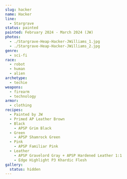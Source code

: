 ```yaml
---
slug: hacker
name: Hacker
line:
  - Stargrave
status: painted
painted: February 2024 - March 2024 (JW)
photos:
  - ./Stargrave-Heap-Hacker-JWilliams_1.jpg
  - ./Stargrave-Heap-Hacker-JWilliams_2.jpg
genre:
  - sci-fi
race:
  - robot
  - human
  - alien
archetype:
  - techie
weapons:
  - firearm
  - technology
armor:
  - clothing
recipes:
  - Painted by JW
  - Primed AP Leather Brown
  - Black
    - APSP Grim Black
  - Green
    - APSP Shamrock Green
  - Pink
    - APSP Familiar Pink
  - Leather
    - APSP Gravelord Gray + APSP Hardened Leather 1:1
    - Edge Highlight P3 Khardic Flesh
gallery:
  status: hidden
---
```

